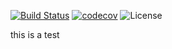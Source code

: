 [![Build Status](https://travis-ci.org/alipay/sofa-acts.svg?branch=master)](https://travis-ci.org/alipay/sofa-acts)
[![codecov](https://codecov.io/gh/alipay/sofa-acts/branch/master/graph/badge.svg)](https://codecov.io/gh/alipay/sofa-acts)
![License](https://img.shields.io/badge/license-Apache--2.0-green.svg)



this is a test
